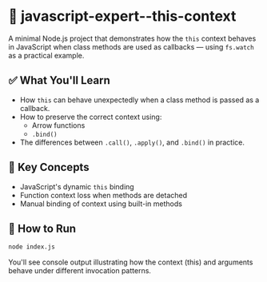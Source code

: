 # 🚀 javascript-expert--this-context

A minimal Node.js project that demonstrates how the `this` context behaves in JavaScript when class methods are used as callbacks — using `fs.watch` as a practical example.

## ✅ What You'll Learn

- How `this` can behave unexpectedly when a class method is passed as a callback.
- How to preserve the correct context using:
  - Arrow functions
  - `.bind()`
- The differences between `.call()`, `.apply()`, and `.bind()` in practice.


## 🧠 Key Concepts

- JavaScript's dynamic `this` binding
- Function context loss when methods are detached
- Manual binding of context using built-in methods

## 🧪 How to Run

```bash
node index.js
```

You'll see console output illustrating how the context (this) and arguments behave under different invocation patterns.


